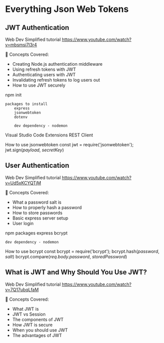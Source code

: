 # Everything Json Web Tokens

## JWT Authentication 

Web Dev Simplified tutorial
https://www.youtube.com/watch?v=mbsmsi7l3r4

🧠 Concepts Covered:

- Creating Node.js authentication middleware
- Using refresh tokens with JWT
- Authenticating users with JWT
- Invalidating refresh tokens to log users out
- How to use JWT securely



npm init

    packages to install
        express
        jsonwebtoken
        dotenv
        
        dev dependency - nodemon

Visual Studio Code Extensions
    REST Client


How to use jsonwebtoken
    const jwt = require('jsonwebtoken');
    jwt.sign(*payload*, *secretKey*)


## User Authentication 

Web Dev Simplified tutorial
https://www.youtube.com/watch?v=Ud5xKCYQTjM

🧠 Concepts Covered:

- What a password salt is
- How to properly hash a password
- How to store passwords
- Basic express server setup
- User login


npm packages
    express
    bcrypt

    dev dependency - nodemon

How to use bcrypt
    const bcrypt = require('bcrypt');
    bcrypt.hash(*password*, *salt*)
    bcrypt.compare(*req.body.password*, *storedPassword*)

## What is JWT and Why Should You Use JWT?

Web Dev Simplified tutorial
https://www.youtube.com/watch?v=7Q17ubqLfaM

🧠 Concepts Covered:

- What JWT is
- JWT vs Session
- The components of JWT
- How JWT is secure
- When you should use JWT
- The advantages of JWT
